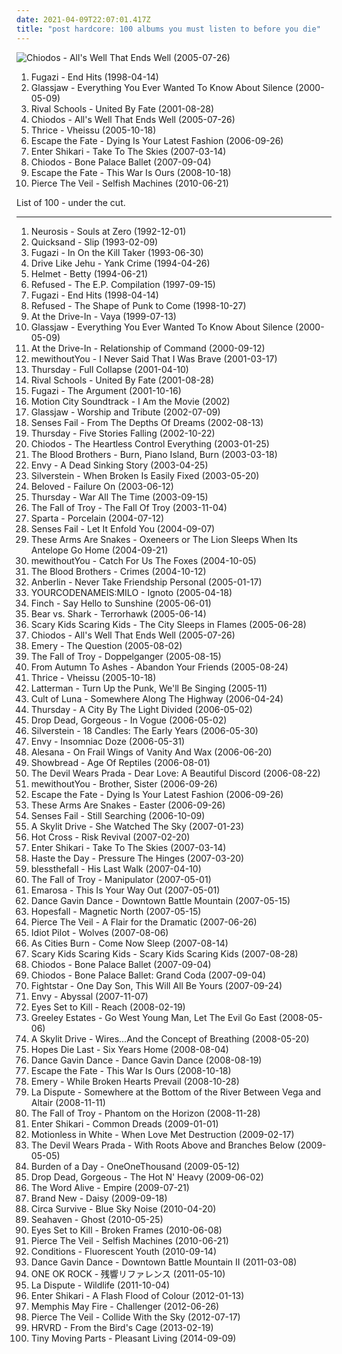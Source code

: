 ```yaml
---
date: 2021-04-09T22:07:01.417Z
title: "post hardcore: 100 albums you must listen to before you die"
---
```

![Chiodos - All&#39;s Well That Ends Well (2005-07-26)](http://coverartarchive.org/release/0615cf12-505d-4a88-bcaa-2451da7bb28e/17952063492-500.jpg "Chiodos - All's Well That Ends Well (2005-07-26)")
<ol class="albums">
<li data-cover="http://coverartarchive.org/release/3c1d5669-ae58-33db-b98d-ef346b55acc7/26546641163-500.jpg" data-tags="post-hardcore" role="button">Fugazi - End Hits (1998-04-14)</li>
<li data-cover="http://coverartarchive.org/release/0fbf71bc-5530-35cb-be9e-fccb2ec2a9ca/19908311105-500.jpg" data-tags="post-hardcore" role="button">Glassjaw - Everything You Ever Wanted To Know About Silence (2000-05-09)</li>
<li data-cover="http://coverartarchive.org/release/f5629cbf-9f10-49fc-a72c-a263b53dfb5a/27078039118-500.jpg" data-tags="post-hardcore, post hardcore" role="button">Rival Schools - United By Fate (2001-08-28)</li>
<li data-cover="http://coverartarchive.org/release/0615cf12-505d-4a88-bcaa-2451da7bb28e/17952063492-500.jpg" data-tags="post-hardcore" role="button">Chiodos - All's Well That Ends Well (2005-07-26)</li>
<li data-cover="http://coverartarchive.org/release/8cc658aa-5ded-44e9-8a24-4e50fa0425ae/18280581390-500.jpg" data-tags="post-hardcore" role="button">Thrice - Vheissu (2005-10-18)</li>
<li data-cover="http://coverartarchive.org/release/d21c95c8-40bb-467c-b11f-218886cd0b22/8973658859-500.jpg" data-tags="post-hardcore" role="button">Escape the Fate - Dying Is Your Latest Fashion (2006-09-26)</li>
<li data-cover="https://img.discogs.com/gHGlFtw_9RUO7FJAi9jmsqpHue4=/fit-in/600x591/filters:strip_icc():format(jpeg):mode_rgb():quality(90)/discogs-images/R-8622777-1465337620-7368.jpeg.jpg" data-tags="post-hardcore, trancecore" role="button">Enter Shikari - Take To The Skies (2007-03-14)</li>
<li data-cover="http://coverartarchive.org/release/b3a8fd07-b386-47bf-97bc-5d14222e0c8c/15093179874-500.jpg" data-tags="post-hardcore" role="button">Chiodos - Bone Palace Ballet (2007-09-04)</li>
<li data-cover="http://coverartarchive.org/release/82d305e4-8d45-4673-9240-1b36da06b1eb/8973784940-500.jpg" data-tags="post-hardcore" role="button">Escape the Fate - This War Is Ours (2008-10-18)</li>
<li data-cover="http://coverartarchive.org/release/52480116-0a55-4090-a91a-7b0752f7955f/7149416698-500.jpg" data-tags="post-hardcore, emocore" role="button">Pierce The Veil - Selfish Machines (2010-06-21)</li>
</ol>
List of 100 - under the cut.
<!-- more -->

_________________

<ol class="albums">
<li data-cover="http://coverartarchive.org/release/64bb2d1b-e4ab-4808-be16-5466264c2e65/20845677913-500.jpg" data-tags="sludge, sludge metal, post-metal" role="button">
Neurosis - Souls at Zero (1992-12-01)
</li>
<li data-cover="http://coverartarchive.org/release/03d5aab6-c3f5-483e-8e41-ca99ef7dab32/28641431315-500.jpg" data-tags="rock, post hardcore" role="button">
Quicksand - Slip (1993-02-09)
</li>
<li data-cover="http://coverartarchive.org/release/35704cbf-172f-30b9-b182-824eb9da6342/7439086253-500.jpg" data-tags="post-hardcore" role="button">
Fugazi - In On the Kill Taker (1993-06-30)
</li>
<li data-cover="http://coverartarchive.org/release/883a8c08-4f08-4acc-b2a4-9f2d549ac696/23545562962-500.jpg" data-tags="post-hardcore, math rock" role="button">
Drive Like Jehu - Yank Crime (1994-04-26)
</li>
<li data-cover="http://coverartarchive.org/release/baee0b71-4a39-436b-bf62-78f46f235c00/3330961306-500.jpg" data-tags="alternative metal" role="button">
Helmet - Betty (1994-06-21)
</li>
<li data-cover="http://coverartarchive.org/release/ebfb4400-5eb5-490f-ac77-5dd0a7bae786/25627484482-500.jpg" data-tags="post-hardcore, hardcore punk" role="button">
Refused - The E.P. Compilation (1997-09-15)
</li>
<li data-cover="http://coverartarchive.org/release/3c1d5669-ae58-33db-b98d-ef346b55acc7/26546641163-500.jpg" data-tags="post-hardcore" role="button">
Fugazi - End Hits (1998-04-14)
</li>
<li data-cover="https://img.discogs.com/PLsYwNCDdj9M_L3gnbau_vIS9xo=/fit-in/600x600/filters:strip_icc():format(jpeg):mode_rgb():quality(90)/discogs-images/R-16244403-1605891605-5962.jpeg.jpg" data-tags="hardcore, post-hardcore" role="button">
Refused - The Shape of Punk to Come (1998-10-27)
</li>
<li data-cover="https://img.discogs.com/ifHXDIv3kRCViLBL_BnMSYjcRRc=/fit-in/500x496/filters:strip_icc():format(jpeg):mode_rgb():quality(90)/discogs-images/R-880651-1301137759.jpeg.jpg" data-tags="post-hardcore" role="button">
At the Drive-In - Vaya (1999-07-13)
</li>
<li data-cover="http://coverartarchive.org/release/0fbf71bc-5530-35cb-be9e-fccb2ec2a9ca/19908311105-500.jpg" data-tags="post-hardcore" role="button">
Glassjaw - Everything You Ever Wanted To Know About Silence (2000-05-09)
</li>
<li data-cover="https://img.discogs.com/mWWmYqukf--04XnvgYW-RZqajk4=/fit-in/600x600/filters:strip_icc():format(jpeg):mode_rgb():quality(90)/discogs-images/R-381186-1573438446-4282.jpeg.jpg" data-tags="post-hardcore" role="button">
At the Drive-In - Relationship of Command (2000-09-12)
</li>
<li data-cover="http://coverartarchive.org/release/713deda0-0a2e-41c9-b303-d2ddac59bc5c/25421405055-500.jpg" data-tags="post hardcore, tooth and nail records" role="button">
mewithoutYou - I Never Said That I Was Brave (2001-03-17)
</li>
<li data-cover="http://coverartarchive.org/release/c4cd7298-790a-30cc-ac23-e5b5144a5cc2/27353011944-500.jpg" data-tags="post-hardcore, emo" role="button">
Thursday - Full Collapse (2001-04-10)
</li>
<li data-cover="http://coverartarchive.org/release/f5629cbf-9f10-49fc-a72c-a263b53dfb5a/27078039118-500.jpg" data-tags="post-hardcore, post hardcore" role="button">
Rival Schools - United By Fate (2001-08-28)
</li>
<li data-cover="http://coverartarchive.org/release/0e789eca-d5e5-469f-8648-9fe5c1ca68a9/9561282758-500.jpg" data-tags="post-hardcore" role="button">
Fugazi - The Argument (2001-10-16)
</li>
<li data-cover="https://img.discogs.com/tfulD_HMi8UtHRtBXTnttjY4O5U=/fit-in/600x595/filters:strip_icc():format(jpeg):mode_rgb():quality(90)/discogs-images/R-459751-1371414323-2301.jpeg.jpg" data-tags="pop punk" role="button">
Motion City Soundtrack - I Am the Movie (2002)
</li>
<li data-cover="https://img.discogs.com/DuZxiqzLd09K9H3hMhebldCqm9M=/fit-in/300x256/filters:strip_icc():format(jpeg):mode_rgb():quality(90)/discogs-images/R-464307-1117349454.jpg.jpg" data-tags="post-hardcore" role="button">
Glassjaw - Worship and Tribute (2002-07-09)
</li>
<li data-cover="https://img.discogs.com/dEQah6C7HfFT_jzEHA1fS4FnW6w=/fit-in/600x597/filters:strip_icc():format(jpeg):mode_rgb():quality(90)/discogs-images/R-2547728-1457059020-1993.jpeg.jpg" data-tags="post-hardcore, emo" role="button">
Senses Fail - From The Depths Of Dreams (2002-08-13)
</li>
<li data-cover="http://coverartarchive.org/release/3e56d2ad-b3e8-3fe3-87c8-5ae3a2c71c09/10844781822-500.jpg" data-tags="live, post hardcore" role="button">
Thursday - Five Stories Falling (2002-10-22)
</li>
<li data-cover="http://coverartarchive.org/release/21733029-83bc-4e5c-9168-aaeb1a0974c2/25363643606-500.jpg" data-tags="post-hardcore, post hardcore" role="button">
Chiodos - The Heartless Control Everything (2003-01-25)
</li>
<li data-cover="http://coverartarchive.org/release/b2e6209b-ba91-4c35-a531-dc71c5c1fd8b/16133300898-500.jpg" data-tags="post-hardcore" role="button">
The Blood Brothers - Burn, Piano Island, Burn (2003-03-18)
</li>
<li data-cover="https://img.discogs.com/kRhGE1p4CAb52fJpgyfezYZq1rw=/fit-in/600x596/filters:strip_icc():format(jpeg):mode_rgb():quality(90)/discogs-images/R-371783-1530777030-9373.png.jpg" data-tags="screamo, post hardcore" role="button">
Envy - A Dead Sinking Story (2003-04-25)
</li>
<li data-cover="http://coverartarchive.org/release/09b178d6-592e-465e-b171-06bbb745e8a6/22180051994-500.jpg" data-tags="post-hardcore, emo, screamo" role="button">
Silverstein - When Broken Is Easily Fixed (2003-05-20)
</li>
<li data-cover="http://coverartarchive.org/release/f646e4b6-8aa4-4d0b-84f8-db0cf5bb995c/22029913217-500.jpg" data-tags="post-hardcore" role="button">
Beloved - Failure On (2003-06-12)
</li>
<li data-cover="http://coverartarchive.org/release/af6212bb-3139-3251-9a89-0e510de3ed11/2341635674-500.jpg" data-tags="post-hardcore, emo" role="button">
Thursday - War All The Time (2003-09-15)
</li>
<li data-cover="http://coverartarchive.org/release/a660c2ae-4ad9-4682-b06a-a95ffa3ab4a7/26500850268-500.jpg" data-tags="post-hardcore" role="button">
The Fall of Troy - The Fall Of Troy (2003-11-04)
</li>
<li data-cover="http://coverartarchive.org/release/8c21f963-8ca1-4d19-aed3-479495617eaa/3331901488-500.jpg" data-tags="post-hardcore" role="button">
Sparta - Porcelain (2004-07-12)
</li>
<li data-cover="http://coverartarchive.org/release/42f3b9d6-52b3-49a8-a65d-972b578decf0/5893187085-500.jpg" data-tags="emo" role="button">
Senses Fail - Let It Enfold You (2004-09-07)
</li>
<li data-cover="http://coverartarchive.org/release/1d1a12c1-31d6-4797-b28e-748d99dddbc1/13205434693-500.jpg" data-tags="post hardcore, indie, experimental, post-hardcore" role="button">
These Arms Are Snakes - Oxeneers or The Lion Sleeps When Its Antelope Go Home (2004-09-21)
</li>
<li data-cover="http://coverartarchive.org/release/735c33ce-f86e-46b5-babd-52daee949e3c/21617257302-500.jpg" data-tags="post-hardcore, indie rock" role="button">
mewithoutYou - Catch For Us The Foxes (2004-10-05)
</li>
<li data-cover="https://via.placeholder.com/450" data-tags="post-hardcore" role="button">
The Blood Brothers - Crimes (2004-10-12)
</li>
<li data-cover="http://coverartarchive.org/release/0158574e-e762-4a5f-a927-ad925172605d/17944620848-500.jpg" data-tags="alternative rock" role="button">
Anberlin - Never Take Friendship Personal (2005-01-17)
</li>
<li data-cover="http://coverartarchive.org/release/b87963f4-5f8a-4e38-a7cb-35f40e2cf839/11695934125-500.jpg" data-tags="post-rock, post hardcore, durkadurka, indie emo" role="button">
YOURCODENAMEIS:MILO - Ignoto (2005-04-18)
</li>
<li data-cover="https://img.discogs.com/MI2oAl7q5Ttmn7G4Yejrv7o-Hzw=/fit-in/489x489/filters:strip_icc():format(jpeg):mode_rgb():quality(90)/discogs-images/R-1802683-1422876109-1198.jpeg.jpg" data-tags="post-hardcore" role="button">
Finch - Say Hello to Sunshine (2005-06-01)
</li>
<li data-cover="http://coverartarchive.org/release/8f363d2a-d6b1-41ae-86b1-d52cbc0fd60f/13751812587-500.jpg" data-tags="post-hardcore, indie" role="button">
Bear vs. Shark - Terrorhawk (2005-06-14)
</li>
<li data-cover="http://coverartarchive.org/release/de811c20-f2b1-395a-a377-6ea2f1aa0ba6/24647170363-500.jpg" data-tags="post-hardcore" role="button">
Scary Kids Scaring Kids - The City Sleeps in Flames (2005-06-28)
</li>
<li data-cover="http://coverartarchive.org/release/0615cf12-505d-4a88-bcaa-2451da7bb28e/17952063492-500.jpg" data-tags="post-hardcore" role="button">
Chiodos - All's Well That Ends Well (2005-07-26)
</li>
<li data-cover="http://coverartarchive.org/release/a7337747-fa84-4d3f-aa12-e53ad43cf745/4889657836-500.jpg" data-tags="emo, christian, emocore, rock, post-hardcore" role="button">
Emery - The Question (2005-08-02)
</li>
<li data-cover="http://coverartarchive.org/release/45641120-9137-3d9b-bb47-8915b1541a3d/17802812575-500.jpg" data-tags="post-hardcore" role="button">
The Fall of Troy - Doppelganger (2005-08-15)
</li>
<li data-cover="https://img.discogs.com/PF-4IeNsOVZ5IHNmszQKaeSGVkA=/fit-in/508x451/filters:strip_icc():format(jpeg):mode_rgb():quality(90)/discogs-images/R-537138-1271067043.jpeg.jpg" data-tags="metalcore, post-hardcore, emocore" role="button">
From Autumn To Ashes - Abandon Your Friends (2005-08-24)
</li>
<li data-cover="http://coverartarchive.org/release/8cc658aa-5ded-44e9-8a24-4e50fa0425ae/18280581390-500.jpg" data-tags="post-hardcore" role="button">
Thrice - Vheissu (2005-10-18)
</li>
<li data-cover="https://img.discogs.com/bTbr1FZ58H8bTJiMJd1Avt0ozB0=/fit-in/600x591/filters:strip_icc():format(jpeg):mode_rgb():quality(90)/discogs-images/R-2262045-1273021050.jpeg.jpg" data-tags="punk, pop-punk, melodic hardcore, post hardcore, deep elm, grit, hardcore and post hardcore" role="button">
Latterman - Turn Up the Punk, We'll Be Singing (2005-11)
</li>
<li data-cover="http://coverartarchive.org/release/1fde8540-59cf-4c8d-8429-eb076d03fb05/21557052063-500.jpg" data-tags="post-metal, sludge" role="button">
Cult of Luna - Somewhere Along The Highway (2006-04-24)
</li>
<li data-cover="http://coverartarchive.org/release/93d6bfce-9c1a-38a7-bc24-13be3a4a51b8/14793961860-500.jpg" data-tags="post-hardcore, emo" role="button">
Thursday - A City By The Light Divided (2006-05-02)
</li>
<li data-cover="https://img.discogs.com/A60KFnwDmdd6gD9592hAgjboZGU=/fit-in/499x500/filters:strip_icc():format(jpeg):mode_rgb():quality(90)/discogs-images/R-2886358-1305706040.jpeg.jpg" data-tags="post-hardcore" role="button">
Drop Dead, Gorgeous - In Vogue (2006-05-02)
</li>
<li data-cover="https://img.discogs.com/73U-w7FAtiywrk_hQhIh_jGbbGg=/fit-in/600x600/filters:strip_icc():format(jpeg):mode_rgb():quality(90)/discogs-images/R-16231998-1610142155-7125.jpeg.jpg" data-tags="screamo, post-hardcore" role="button">
Silverstein - 18 Candles: The Early Years (2006-05-30)
</li>
<li data-cover="https://img.discogs.com/sogU5mtWKByinBK0l5_KSIFerBQ=/fit-in/600x598/filters:strip_icc():format(jpeg):mode_rgb():quality(90)/discogs-images/R-867269-1491971657-7535.jpeg.jpg" data-tags="screamo" role="button">
Envy - Insomniac Doze (2006-05-31)
</li>
<li data-cover="http://coverartarchive.org/release/57eafc78-cefd-4048-baf0-073739ee918e/3014173374-500.jpg" data-tags="screamo, emocore, post-hardcore" role="button">
Alesana - On Frail Wings of Vanity And Wax (2006-06-20)
</li>
<li data-cover="https://via.placeholder.com/450" data-tags="post hardcore, raw rock" role="button">
Showbread - Age Of Reptiles (2006-08-01)
</li>
<li data-cover="http://coverartarchive.org/release/3990b389-b207-4e15-8164-c52e97734051/5780338872-500.jpg" data-tags="metalcore" role="button">
The Devil Wears Prada - Dear Love: A Beautiful Discord (2006-08-22)
</li>
<li data-cover="http://coverartarchive.org/release/5ce948fc-a995-4c62-8f00-3f5db5700341/4889935052-500.jpg" data-tags="indie rock" role="button">
mewithoutYou - Brother, Sister (2006-09-26)
</li>
<li data-cover="http://coverartarchive.org/release/d21c95c8-40bb-467c-b11f-218886cd0b22/8973658859-500.jpg" data-tags="post-hardcore" role="button">
Escape the Fate - Dying Is Your Latest Fashion (2006-09-26)
</li>
<li data-cover="https://img.discogs.com/XWBPucx_MnBGY2_OF_I_3eg6kwQ=/fit-in/240x240/filters:strip_icc():format(jpeg):mode_rgb():quality(90)/discogs-images/R-1027802-1185707476.jpeg.jpg" data-tags="post-hardcore, post hardcore" role="button">
These Arms Are Snakes - Easter (2006-09-26)
</li>
<li data-cover="https://img.discogs.com/79232wWfyj9nvp1eZTSxuwkreI0=/fit-in/350x350/filters:strip_icc():format(jpeg):mode_rgb():quality(90)/discogs-images/R-3890719-1348261446-2446.jpeg.jpg" data-tags="post-hardcore" role="button">
Senses Fail - Still Searching (2006-10-09)
</li>
<li data-cover="http://coverartarchive.org/release/2c7efad2-73f2-4652-b6b6-2ec78963fcf6/8691616470-500.jpg" data-tags="post-hardcore" role="button">
A Skylit Drive - She Watched The Sky (2007-01-23)
</li>
<li data-cover="http://coverartarchive.org/release/a219c008-8194-401e-bdf2-1d775b90f9bc/3330992900-500.jpg" data-tags="post-hardcore, screamo" role="button">
Hot Cross - Risk Revival (2007-02-20)
</li>
<li data-cover="https://img.discogs.com/gHGlFtw_9RUO7FJAi9jmsqpHue4=/fit-in/600x591/filters:strip_icc():format(jpeg):mode_rgb():quality(90)/discogs-images/R-8622777-1465337620-7368.jpeg.jpg" data-tags="post-hardcore, trancecore" role="button">
Enter Shikari - Take To The Skies (2007-03-14)
</li>
<li data-cover="http://coverartarchive.org/release/818aa8f1-d844-48e4-bc21-1c3c9589d488/26249216838-500.jpg" data-tags="metalcore" role="button">
Haste the Day - Pressure The Hinges (2007-03-20)
</li>
<li data-cover="http://coverartarchive.org/release/a8403ef9-d956-48f3-8617-8c6ba5070ccd/18892961265-500.jpg" data-tags="emocore, post-hardcore, metalcore" role="button">
blessthefall - His Last Walk (2007-04-10)
</li>
<li data-cover="https://img.discogs.com/F0PJpap4eBWr5cbsS72NJ-CgUBo=/fit-in/600x539/filters:strip_icc():format(jpeg):mode_rgb():quality(90)/discogs-images/R-1071802-1215843325.jpeg.jpg" data-tags="post-hardcore" role="button">
The Fall of Troy - Manipulator (2007-05-01)
</li>
<li data-cover="http://coverartarchive.org/release/e7ff2419-8d8d-4c5a-a5b0-fa355924cc62/17979913063-500.jpg" data-tags="post-hardcore" role="button">
Emarosa - This Is Your Way Out (2007-05-01)
</li>
<li data-cover="http://coverartarchive.org/release/c2753149-fc02-4804-a989-b537b7016489/6515469434-500.jpg" data-tags="post-hardcore" role="button">
Dance Gavin Dance - Downtown Battle Mountain (2007-05-15)
</li>
<li data-cover="http://coverartarchive.org/release/32d5088f-fe26-4343-9f9d-603a20a172cd/3330982026-500.jpg" data-tags="post-hardcore, post hardcore" role="button">
Hopesfall - Magnetic North (2007-05-15)
</li>
<li data-cover="http://coverartarchive.org/release/fa7ea6f2-f2d9-4dd3-9236-5287a6b56272/7163668976-500.jpg" data-tags="post-hardcore" role="button">
Pierce The Veil - A Flair for the Dramatic (2007-06-26)
</li>
<li data-cover="http://coverartarchive.org/release/e49596a4-6ace-4323-88fb-a17e50b89949/23422894631-500.jpg" data-tags="post hardcore" role="button">
Idiot Pilot - Wolves (2007-08-06)
</li>
<li data-cover="http://coverartarchive.org/release/ee9ec74d-56be-4899-aa21-48222372ba27/23360195848-500.jpg" data-tags="post-hardcore" role="button">
As Cities Burn - Come Now Sleep (2007-08-14)
</li>
<li data-cover="http://coverartarchive.org/release/1ea46d2e-a7a3-4199-8f71-9897b4ef06e5/26813472714-500.jpg" data-tags="screamo, post-hardcore" role="button">
Scary Kids Scaring Kids - Scary Kids Scaring Kids (2007-08-28)
</li>
<li data-cover="http://coverartarchive.org/release/b3a8fd07-b386-47bf-97bc-5d14222e0c8c/15093179874-500.jpg" data-tags="post-hardcore" role="button">
Chiodos - Bone Palace Ballet (2007-09-04)
</li>
<li data-cover="http://coverartarchive.org/release/ae7d34e9-832a-4741-bd70-32313de0c3c4/16175419154-500.jpg" data-tags="post-hardcore" role="button">
Chiodos - Bone Palace Ballet: Grand Coda (2007-09-04)
</li>
<li data-cover="https://img.discogs.com/xhjN9NcWslRcV4nJ2gAVIYMpRzo=/fit-in/600x600/filters:strip_icc():format(jpeg):mode_rgb():quality(90)/discogs-images/R-1604393-1231608609.jpeg.jpg" data-tags="rock, post-hardcore" role="button">
Fightstar - One Day Son, This Will All Be Yours (2007-09-24)
</li>
<li data-cover="http://coverartarchive.org/release/c9e6c985-7f39-3cbc-8692-fca3d822cd5c/4897579227-500.jpg" data-tags="screamo, post hardcore" role="button">
Envy - Abyssal (2007-11-07)
</li>
<li data-cover="https://img.discogs.com/1PvyKtZ-ooTwaD0TkN-cxj5VoGE=/fit-in/600x605/filters:strip_icc():format(jpeg):mode_rgb():quality(90)/discogs-images/R-3650727-1533415894-4992.jpeg.jpg" data-tags="post-hardcore, screamo" role="button">
Eyes Set to Kill - Reach (2008-02-19)
</li>
<li data-cover="http://coverartarchive.org/release/5d9a3787-a6ae-475a-b93e-1c72a18c7018/3330594215-500.jpg" data-tags="post-hardcore" role="button">
Greeley Estates - Go West Young Man, Let The Evil Go East (2008-05-06)
</li>
<li data-cover="http://coverartarchive.org/release/1a157f06-d2f8-41c1-8ef0-0fced6b12b7a/15093516792-500.jpg" data-tags="screamo, post-hardcore, metalcore, hardcore, emo, emocore" role="button">
A Skylit Drive - Wires...And the Concept of Breathing (2008-05-20)
</li>
<li data-cover="https://img.discogs.com/G_2D0AjMs78K4xMs5169gOnfx9Q=/fit-in/300x298/filters:strip_icc():format(jpeg):mode_rgb():quality(90)/discogs-images/R-3168720-1318866783.jpeg.jpg" data-tags="emocore, screamo, post-hardcore, post hardcore" role="button">
Hopes Die Last - Six Years Home (2008-08-04)
</li>
<li data-cover="http://coverartarchive.org/release/d3eab0f0-0f87-40bd-877e-cedd895fb9c8/6532860840-500.jpg" data-tags="post-hardcore, experimental" role="button">
Dance Gavin Dance - Dance Gavin Dance (2008-08-19)
</li>
<li data-cover="http://coverartarchive.org/release/82d305e4-8d45-4673-9240-1b36da06b1eb/8973784940-500.jpg" data-tags="post-hardcore" role="button">
Escape the Fate - This War Is Ours (2008-10-18)
</li>
<li data-cover="http://coverartarchive.org/release/4aec65c1-e1c7-4ba2-bec7-1ecabc49e40d/4889664504-500.jpg" data-tags="post-hardcore" role="button">
Emery - While Broken Hearts Prevail (2008-10-28)
</li>
<li data-cover="http://coverartarchive.org/release/a4e48e1b-510f-4671-b51c-ae66fa6adfa7/9206975708-500.jpg" data-tags="post-hardcore" role="button">
La Dispute - Somewhere at the Bottom of the River Between Vega and Altair (2008-11-11)
</li>
<li data-cover="http://coverartarchive.org/release/df45d0f3-7ce4-4e18-8a59-6d87103829cc/8703023202-500.jpg" data-tags="progressive rock, progressive, post-hardcore" role="button">
The Fall of Troy - Phantom on the Horizon (2008-11-28)
</li>
<li data-cover="http://coverartarchive.org/release/f5f83dd1-2e84-484c-bb8a-fbb6255c8a3f/15999857260-500.jpg" data-tags="post-hardcore, trancecore" role="button">
Enter Shikari - Common Dreads (2009-01-01)
</li>
<li data-cover="http://coverartarchive.org/release/ad2162b9-c8b8-43dc-89ba-dd3e73243a6e/7151854920-500.jpg" data-tags="metalcore, screamo, hardcore, post-hardcore" role="button">
Motionless in White - When Love Met Destruction (2009-02-17)
</li>
<li data-cover="http://coverartarchive.org/release/36bf9138-a55a-4b57-ad4f-d991047397bf/6477545083-500.jpg" data-tags="metalcore" role="button">
The Devil Wears Prada - With Roots Above and Branches Below (2009-05-05)
</li>
<li data-cover="http://coverartarchive.org/release/0872256a-1e32-457c-877f-18c9d8d28af7/17951540112-500.jpg" data-tags="post-hardcore, screamo" role="button">
Burden of a Day - OneOneThousand (2009-05-12)
</li>
<li data-cover="https://img.discogs.com/mZ7qhw-XeNVnSyJ7ptzX1LRr5cI=/fit-in/600x600/filters:strip_icc():format(jpeg):mode_rgb():quality(90)/discogs-images/R-1804365-1244402724.jpeg.jpg" data-tags="post-hardcore" role="button">
Drop Dead, Gorgeous - The Hot N' Heavy (2009-06-02)
</li>
<li data-cover="http://coverartarchive.org/release/8cb08444-26c6-48e8-a0a9-b30126895e7e/19429003524-500.jpg" data-tags="post-hardcore" role="button">
The Word Alive - Empire (2009-07-21)
</li>
<li data-cover="http://coverartarchive.org/release/aa69a080-f4bd-44cd-bc3d-513880be9ea5/9465797397-500.jpg" data-tags="alternative rock" role="button">
Brand New - Daisy (2009-09-18)
</li>
<li data-cover="http://coverartarchive.org/release/572595c3-3615-4298-95a1-eb824e11526b/8893012329-500.jpg" data-tags="alternative rock, post-hardcore" role="button">
Circa Survive - Blue Sky Noise (2010-04-20)
</li>
<li data-cover="http://coverartarchive.org/release/d44a4860-fa76-4418-b104-fedf7c7eb211/4896550705-500.jpg" data-tags="emo, pop punk, post hardcore, vvv" role="button">
Seahaven - Ghost (2010-05-25)
</li>
<li data-cover="http://coverartarchive.org/release/994bc37e-941a-4bd9-a49a-622049b1d23a/18004497580-500.jpg" data-tags="metalcore, post hardcore" role="button">
Eyes Set to Kill - Broken Frames (2010-06-08)
</li>
<li data-cover="http://coverartarchive.org/release/52480116-0a55-4090-a91a-7b0752f7955f/7149416698-500.jpg" data-tags="post-hardcore, emocore" role="button">
Pierce The Veil - Selfish Machines (2010-06-21)
</li>
<li data-cover="https://img.discogs.com/h8mSdwLyHnh0wIZRLtg5I05DwcM=/fit-in/600x600/filters:strip_icc():format(jpeg):mode_rgb():quality(90)/discogs-images/R-6296987-1415845055-8582.jpeg.jpg" data-tags="rock, alternative, pop punk, post-hardcore, emocore, post hardcore, emopop" role="button">
Conditions - Fluorescent Youth (2010-09-14)
</li>
<li data-cover="http://coverartarchive.org/release/6d5bc5dc-bcbc-4e96-9b68-7b4033cc8da4/6515413633-500.jpg" data-tags="experimental, post-hardcore" role="button">
Dance Gavin Dance - Downtown Battle Mountain II (2011-03-08)
</li>
<li data-cover="http://coverartarchive.org/release/f03fc5b3-2ef7-4191-9386-7eed09d76090/3429279743-500.jpg" data-tags="emo, post-hardcore, j-rock, post hardcore" role="button">
ONE OK ROCK - 残響リファレンス (2011-05-10)
</li>
<li data-cover="http://coverartarchive.org/release/db01945e-9945-4166-8e89-62daeac038c5/3366772511-500.jpg" data-tags="post-hardcore" role="button">
La Dispute - Wildlife (2011-10-04)
</li>
<li data-cover="https://img.discogs.com/URBql6c3VIxoUJnUkfaqxw6YxSU=/fit-in/600x535/filters:strip_icc():format(jpeg):mode_rgb():quality(90)/discogs-images/R-3351355-1412855554-1608.jpeg.jpg" data-tags="post-hardcore, trancecore, dubstep" role="button">
Enter Shikari - A Flash Flood of Colour (2012-01-13)
</li>
<li data-cover="http://coverartarchive.org/release/7231fc60-0198-4931-8bfc-bb06ce6cdf96/1258512420-500.jpg" data-tags="post-hardcore" role="button">
Memphis May Fire - Challenger (2012-06-26)
</li>
<li data-cover="http://coverartarchive.org/release/7888bbb8-204b-4701-9f15-ade723cd94ee/7163718243-500.jpg" data-tags="post-hardcore" role="button">
Pierce The Veil - Collide With the Sky (2012-07-17)
</li>
<li data-cover="http://coverartarchive.org/release/6bb0a19b-76b4-462a-90c0-2cfff5a12e6b/12269779243-500.jpg" data-tags="post-hardcore, post hardcore" role="button">
HRVRD - From the Bird's Cage (2013-02-19)
</li>
<li data-cover="http://coverartarchive.org/release/19c37c03-f88c-42f2-9465-263c227bc5bf/8360571008-500.jpg" data-tags="post-hardcore" role="button">
Tiny Moving Parts - Pleasant Living (2014-09-09)
</li>
</ol>